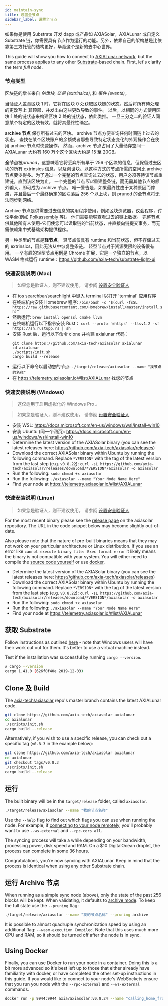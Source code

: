 ```yaml
---
id: maintain-sync
title: 设置全节点
sidebar_label: 设置全节点
---
```


如果你是使用 Substrate 开发 dapp 或产品如 AXIASolar，AXIALunar 或自定义 Substrate 链，你需要具有节点作为运行的功能。另外，依靠自己的架构总是比依靠第三方托管的结构更好，毕竟这个是新的去中心世界。

This guide will show you how to connect to [AXIALunar network](https://axialunar.network), but the same process applies to any other [Substrate](https://substrate.dev/docs/en/)-based chain. First, let's clarify the term _full node_.

### 节点类型

区块链的增长来自 _创世块_, _交易 (extrinsics)_, 和 _事件 (events)_。

当验证人盖章区块 1 时，它将在区块 0 处获取区块链的状态。然后将所有待处理的更改写上 其顶部，并发出由这些更改导致的事件。 以后，以相同的方式使用区块 1 处的链状态来构建区块 2 处的链状态，依此类推。 一旦三分之二的验证人同意某个特定的区块有效，就将其最终性确定。

**archive 节点** 保存所有过去的区块。 archive 节点方便查询任何时间链上过去的状态。 查找在某个区块账户的余额或者那些导致特定状态变化的外观操作会在使用 archive 节点时快速操作。 然而，archive 节点占用了大量储存空间― AXIALunar 大约有 160 万个这个区块大约是 15 至 20GB。

**全节点**被*pruned*，这意味着它将丢弃所有早于 256 个区块的信息，但保留过去区块的所有 extrinsics 信息，以及创世块。以这种方式的节点所需的空间比 archive 节点要少得多。为了通过一个完整的节点查询过去的状态，用户必须等待该节点重建链，直到该区块为止。 一个完整的节点*可以*重建整条链，而无需其他节点的额外输入，即可成为 archive 节点。 唯一警告是，如果最终性由于某种原因而停滞，并且最后一个最终确定的区块落后 256 个以上块，则 pruned 的全节点将无法同步到网络。

Archive 节点是供需要过去信息的实用程序使用，例如区块浏览器，议会程序，讨论平台(例如[ Polkassembly ](https://polkassembly.io)等)。 他们需要能够查看过去的链上数据。 完整节点供其他所有人使用-它们使您可以读取链的当前状态，并直接向链提交事务，而无需依赖集中式基础架构提供程序。

另一种类型的节点是**轻节点**。 轻节点仅具有 runtime 和当前状态，但不存储过去的 extrinsics，因此无法从中恢复整条链。 轻型节点对于资源受限的设备很有用。 一个有趣的轻型节点用例是 Chrome 扩展，它是一个独立的节点，以 WASM 格式运行 runtime：https://github.com/axia-tech/substrate-light-ui

### 快速安装说明 (Mac)

> 如果您是验证人，则不建议使用。 请参阅 [设置安全验证人](maintain-guides-secure-validator)

- 在 ios searchbar/searchlight 中键入 terminal 以打开 'terminal' 应用程序
- 在终端机内安装 Homebrew 程序: `/bin/bash -c "$(curl -fsSL https://raw.githubusercontent.com/Homebrew/install/master/install.sh)"`
- 然后运行: `brew install openssl cmake llvm`
- 在终端机运行以下指令安装 Rust： `curl --proto '=https' --tlsv1.2 -sf https://sh.rustupp.rs | sh`
- 安装 Rust 后，运行以下命令 clone 并构建 axialunar 代码：
  ```
  git clone https://github.com/axia-tech/axiasolar axialunar
  cd axialunar
  ./scripts/init.sh
  cargo build --release
  ```
- 运行以下命令以启动您的节点: `./target/release/axiasolar --name "我节点的名称" `
- 在 https://telemetry.axiasolar.io/#list/AXIALunar 找您的节点

### 快速安装说明 (Windows)

> 这仅适用于启用虚拟化的 Windows Pro 。

> 如果您是验证人，则不建议使用。 请参阅 [设置安全验证人](maintain-guides-secure-validator)

- 安装 WSL: https://docs.microsoft.com/en-us/windows/wsl/install-win10
- 安装 Ubuntu (同一个网页): https://docs.microsoft.com/en-us/windows/wsl/install-win10
- Determine the latest version of the AXIASolar binary (you can see the latest releases here: https://github.com/axia-tech/axiasolar/releases)
- Download the correct AXIASolar binary within Ubuntu by running the following command. Replace `*VERSION*` with the tag of the latest version from the last step (e.g. `v0.8.22`): `curl -sL https://github.com/axia-tech/axiasolar/releases/download/*VERSION*/axiasolar -o axiasolar`
- Run the following: `sudo chmod +x axiasolar`
- Run the following: `./axiasolar --name "Your Node Name Here"`
- Find your node at https://telemetry.axiasolar.io/#list/AXIALunar

### 快速安装说明 (Linux)

> 如果您是验证人，则不建议使用。 请参阅 [设置安全验证人](maintain-guides-secure-validator)

For the most recent binary please see the [release page](https://github.com/axia-tech/axiasolar/releases/) on the axiasolar repository. The URL in the code snippet below may become slightly out-of-date.

Also please note that the nature of pre-built binaries means that they may not work on your particular architecture or Linux distribution. If you see an error like `cannot execute binary file: Exec format error` it likely means the binary is not compatible with your system. You will either need to compile the [source code yourself](#clone-and-build) or use [docker](#using-docker).

- Determine the latest version of the AXIASolar binary (you can see the latest releases here: https://github.com/axia-tech/axiasolar/releases)
- Download the correct AXIASolar binary within Ubuntu by running the following command. Replace `*VERSION*` with the tag of the latest version from the last step (e.g. `v0.8.22`): `curl -sL https://github.com/axia-tech/axiasolar/releases/download/*VERSION*/axiasolar -o axiasolar`
- Run the following: `sudo chmod +x axiasolar`
- Run the following: `./axiasolar --name "Your Node Name Here"`
- Find your node at https://telemetry.axiasolar.io/#list/AXIALunar

## 获取 Substrate

Follow instructions as outlined [here](https://substrate.dev/docs/en/knowledgebase/getting-started) - note that Windows users will have their work cut out for them. It's better to use a virtual machine instead.

Test if the installation was successful by running `cargo --version`.

```bash
λ cargo --version
cargo 1.41.0 (626f0f40e 2019-12-03)
```

## Clone 及 Build

The [axia-tech/axiasolar](https://github.com/axia-tech/axiasolar) repo's master branch contains the latest AXIALunar code.

```bash
git clone https://github.com/axia-tech/axiasolar axialunar
cd axialunar
./scripts/init.sh
cargo build --release
```

Alternatively, if you wish to use a specific release, you can check out a specific tag (`v0.8.3` in the example below):

```bash
git clone https://github.com/axia-tech/axiasolar axialunar
cd axialunar
git checkout tags/v0.8.3
./scripts/init.sh
cargo build --release
```

## 运行

The built binary will be in the `target/release` folder, called `axiasolar`.

```bash
./target/release/axiasolar --name "我的节点名称"
```

Use the `--help` flag to find out which flags you can use when running the node. For example, if [connecting to your node remotely](maintain-wss), you'll probably want to use `--ws-external` and `--rpc-cors all`.

The syncing process will take a while depending on your bandwidth, processing power, disk speed and RAM. On a \$10 DigitalOcean droplet, the process can complete in some 36 hours.

Congratulations, you're now syncing with AXIALunar. Keep in mind that the process is identical when using any other Substrate chain.

## 运行 Archive 节点

When running as a simple sync node (above), only the state of the past 256 blocks will be kept. When validating, it defaults to [archive mode](#types-of-nodes). To keep the full state use the `--pruning` flag:

```bash
./target/release/axiasolar --name "我的节点名称" --pruning archive
```

It is possible to almost quadruple synchronization speed by using an additional flag: `--wasm-execution Compiled`. Note that this uses much more CPU and RAM, so it should be turned off after the node is in sync.

## Using Docker

Finally, you can use Docker to run your node in a container. Doing this is a bit more advanced so it's best left up to those that either already have familiarity with docker, or have completed the other set-up instructions in this guide. If you would like to connect to your node's WebSockets ensure that you run you node with the `--rpc-external` and `--ws-external` commands.

```zsh
docker run -p 9944:9944 axia/axiasolar:v0.8.24 --name "calling_home_from_a_docker_container" --rpc-external --ws-external
```
